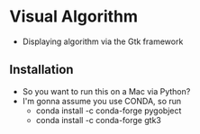 # Visual Algorithm

- Displaying algorithm via the Gtk framework

## Installation

- So you want to run this on a Mac via Python?
- I'm gonna assume you use CONDA, so run
	- conda install -c conda-forge pygobject
	- conda install -c conda-forge gtk3
